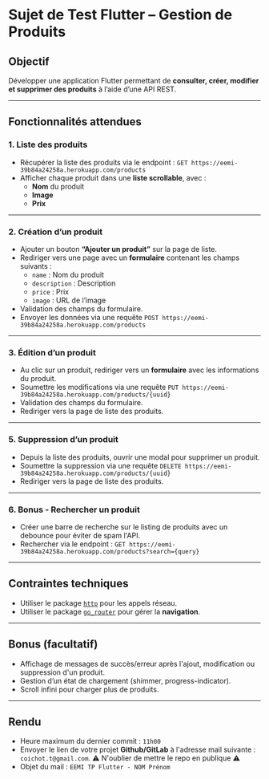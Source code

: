 # Sujet de Test Flutter – Gestion de Produits

## Objectif

Développer une application Flutter permettant de **consulter, créer, modifier et supprimer des produits** à l’aide d’une API REST.

---

## Fonctionnalités attendues

### 1. Liste des produits

- Récupérer la liste des produits via le endpoint : ```GET https://eemi-39b84a24258a.herokuapp.com/products```
- Afficher chaque produit dans une **liste scrollable**, avec :
    - **Nom** du produit
    - **Image**
    - **Prix**

---

### 2. Création d’un produit

- Ajouter un bouton **“Ajouter un produit”** sur la page de liste.
- Rediriger vers une page avec un **formulaire** contenant les champs suivants :
    - `name` : Nom du produit
    - `description` : Description
    - `price` : Prix
    - `image` : URL de l’image
- Validation des champs du formulaire.
- Envoyer les données via une requête ```POST https://eemi-39b84a24258a.herokuapp.com/products```

---

### 3. Édition d’un produit

- Au clic sur un produit, rediriger vers un **formulaire** avec les informations du produit.
- Soumettre les modifications via une requête ```PUT https://eemi-39b84a24258a.herokuapp.com/products/{uuid}```
- Validation des champs du formulaire.
- Rediriger vers la page de liste des produits.

---

### 5. Suppression d’un produit

- Depuis la liste des produits, ouvrir une modal pour supprimer un produit.
- Soumettre la suppression via une requête ```DELETE https://eemi-39b84a24258a.herokuapp.com/products/{uuid}```
- Rediriger vers la page de liste des produits.

---

### 6. Bonus - Rechercher un produit

- Créer une barre de recherche sur le listing de produits avec un debounce pour éviter de spam l'API.
- Rechercher via le endpoint : ```GET https://eemi-39b84a24258a.herokuapp.com/products?search={query}```

---

## Contraintes techniques

- Utiliser le package [`http`](https://pub.dev/packages/http) pour les appels réseau.
- Utiliser le package [`go_router`](https://pub.dev/packages/go_router) pour gérer la **navigation**.

---

## Bonus (facultatif)

- Affichage de messages de succès/erreur après l'ajout, modification ou suppression d'un produit.
- Gestion d’un état de chargement (shimmer, progress-indicator).
- Scroll infini pour charger plus de produits.

---

## Rendu

- Heure maximum du dernier commit : ```11h00```
- Envoyer le lien de votre projet **Github/GitLab** à l'adresse mail suivante : ```coichot.t@gmail.com```. ⚠️ N'oublier de mettre le repo en publique ⚠️
- Objet du mail : ```EEMI TP Flutter - NOM Prénom```


